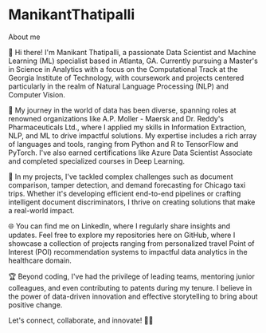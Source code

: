 # ManikantThatipalli
About me 

👋 Hi there! I'm Manikant Thatipalli, a passionate Data Scientist and Machine Learning (ML) specialist based in Atlanta, GA. Currently pursuing a Master's in Science in Analytics with a focus on the Computational Track at the Georgia Institute of Technology, with coursework and projects centered particularly in the realm of Natural Language Processing (NLP) and Computer Vision.

🚀 My journey in the world of data has been diverse, spanning roles at renowned organizations like A.P. Moller - Maersk and Dr. Reddy's Pharmaceuticals Ltd., where I applied my skills in Information Extraction, NLP, and ML to drive impactful solutions. My expertise includes a rich array of languages and tools, ranging from Python and R to TensorFlow and PyTorch. I've also earned certifications like Azure Data Scientist Associate and completed specialized courses in Deep Learning.

🔧 In my projects, I've tackled complex challenges such as document comparison, tamper detection, and demand forecasting for Chicago taxi trips. Whether it's developing efficient end-to-end pipelines or crafting intelligent document discriminators, I thrive on creating solutions that make a real-world impact.

🌐 You can find me on LinkedIn, where I regularly share insights and updates. Feel free to explore my repositories here on GitHub, where I showcase a collection of projects ranging from personalized travel Point of Interest (POI) recommendation systems to impactful data analytics in the healthcare domain.

🏆 Beyond coding, I've had the privilege of leading teams, mentoring junior colleagues, and even contributing to patents during my tenure. I believe in the power of data-driven innovation and effective storytelling to bring about positive change.

Let's connect, collaborate, and innovate! 🤖✨



